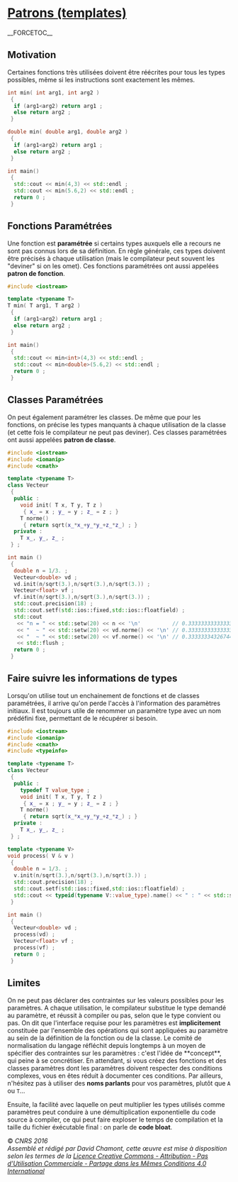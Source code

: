 # [Patrons (templates)](TheorieGenerique.md)

\_\_FORCETOC\_\_

## Motivation

Certaines fonctions très utilisées doivent être réécrites pour tous les types possibles, même si les instructions sont exactement les mêmes.

``` cpp
int min( int arg1, int arg2 )
 {
  if (arg1<arg2) return arg1 ;
  else return arg2 ;
 }

double min( double arg1, double arg2 )
 {
  if (arg1<arg2) return arg1 ;
  else return arg2 ;
 }

int main()
 {
  std::cout << min(4,3) << std::endl ;          
  std::cout << min(5.6,2) << std::endl ;          
  return 0 ;
 }
```

## Fonctions Paramétrées

Une fonction est **paramétrée** si certains types auxquels elle a recours ne sont pas connus lors de sa définition. En règle générale, ces types doivent être précisés à chaque utilisation (mais le compilateur peut souvent les "deviner" si on les omet). Ces fonctions paramétrées ont aussi appelées **patron de fonction**.

``` cpp
#include <iostream>

template <typename T>
T min( T arg1, T arg2 )
 {
  if (arg1<arg2) return arg1 ;
  else return arg2 ;
 }

int main()
 {
  std::cout << min<int>(4,3) << std::endl ;          
  std::cout << min<double>(5.6,2) << std::endl ;          
  return 0 ;
 }
```

## Classes Paramétrées

On peut également paramétrer les classes. De même que pour les fonctions, on précise les types manquants à chaque utilisation de la classe (et cette fois le compilateur ne peut pas deviner). Ces classes paramétrées ont aussi appelées **patron de classe**.

``` cpp
#include <iostream>
#include <iomanip>
#include <cmath>

template <typename T>
class Vecteur
 {
  public :
    void init( T x, T y, T z )
     { x_ = x ; y_ = y ; z_ = z ; } 
    T norme()
     { return sqrt(x_*x_+y_*y_+z_*z_) ; }
  private :
    T x_, y_, z_ ; 
 } ; 

int main ()
 {
  double n = 1/3. ; 
  Vecteur<double> vd ;
  vd.init(n/sqrt(3.),n/sqrt(3.),n/sqrt(3.)) ;
  Vecteur<float> vf ;
  vf.init(n/sqrt(3.),n/sqrt(3.),n/sqrt(3.)) ;
  std::cout.precision(18) ;
  std::cout.setf(std::ios::fixed,std::ios::floatfield) ;
  std::cout
   << "n = " << std::setw(20) << n << '\n'          // 0.333333333333333315
   << "  ~ " << std::setw(20) << vd.norme() << '\n' // 0.333333333333333370
   << "  ~ " << std::setw(20) << vf.norme() << '\n' // 0.333333343267440796
   << std::flush ;
  return 0 ; 
 }
```

## Faire suivre les informations de types

Lorsqu'on utilise tout un enchainement de fonctions et de classes paramétrées, il arrive qu'on perde l'accès à l'information des paramètres initiaux. Il est toujours utile de renommer un paramètre type avec un nom prédéfini fixe, permettant de le récupérer si besoin.

``` cpp
#include <iostream>
#include <iomanip>
#include <cmath>
#include <typeinfo>

template <typename T>
class Vecteur
 {
  public :
    typedef T value_type ; 
    void init( T x, T y, T z )
     { x_ = x ; y_ = y ; z_ = z ; } 
    T norme()
     { return sqrt(x_*x_+y_*y_+z_*z_) ; }
  private :
    T x_, y_, z_ ; 
 } ; 

template <typename V>
void process( V & v )
 {
  double n = 1/3. ; 
  v.init(n/sqrt(3.),n/sqrt(3.),n/sqrt(3.)) ;
  std::cout.precision(18) ;
  std::cout.setf(std::ios::fixed,std::ios::floatfield) ;
  std::cout << typeid(typename V::value_type).name() << " : " << std::setw(20) << v.norme() << std::endl ;
 }

int main ()
 {
  Vecteur<double> vd ;
  process(vd) ;
  Vecteur<float> vf ;
  process(vf) ;
  return 0 ; 
 }
```

## Limites

On ne peut pas déclarer des contraintes sur les valeurs possibles pour les paramètres. A chaque utilisation, le compilateur substitue le type demandé au paramètre, et réussit à compiler ou pas, selon que le type convient ou pas. On dit que l'interface requise pour les paramètres est **implicitement** constituée par l'ensemble des opérations qui sont appliquées au paramètre au sein de la définition de la fonction ou de la classe. Le comité de normalisation du langage réfléchit depuis longtemps à un moyen de spécifier des contraintes sur les paramètres : c'est l'idée de \*\*concept\*\*, qui peine à se concrétiser. En attendant, si vous créez des fonctions et des classes paramètres dont les paramètres doivent respecter des conditions complexes, vous en êtes réduit à documenter ces conditions. Par ailleurs, n'hésitez pas à utiliser des **noms parlants** pour vos paramètres, plutôt que `A` ou `T`...

Ensuite, la facilité avec laquelle on peut multiplier les types utilisés comme paramètres peut conduire à une démultiplication exponentielle du code source à compiler, ce qui peut faire exploser le temps de compilation et la taille du fichier éxécutable final : on parle de **code bloat**.

  
  
© *CNRS 2016*  
*Assemblé et rédigé par David Chamont, cette œuvre est mise à disposition selon les termes de la [Licence Creative Commons - Attribution - Pas d’Utilisation Commerciale - Partage dans les Mêmes Conditions 4.0 International](http://creativecommons.org/licenses/by-nc-sa/4.0/)*
